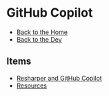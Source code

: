 # GitHub Copilot

- [Back to the Home](../../README.md)
- [Back to the Dev](../README.md)

## Items
- [Resharper and GitHub Copilot](Resharper%20and%20GitHub%20Copilot.md)
- [Resources](Resources.md)
